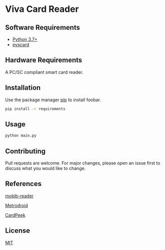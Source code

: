 # Viva Card Reader

## Software Requirements
 - [Python 3.7+](https://www.python.org/downloads/)
 - [pyscard](https://github.com/LudovicRousseau/pyscard/blob/master/INSTALL.md)
 
## Hardware Requirements

A PC/SC compliant smart card reader.

## Installation

Use the package manager [pip](https://pip.pypa.io/en/stable/) to install foobar.

```bash
pip install -r requirements
```

## Usage

```bash
python main.py
```

## Contributing

Pull requests are welcome. For major changes, please open an issue first to discuss what you would like to change.

## References

[mobib-reader](https://github.com/bparmentier/mobib-reader)

[Metrodroid](https://github.com/metrodroid/metrodroid)

[CardPeek](https://github.com/L1L1/cardpeek)

## License
[MIT](https://choosealicense.com/licenses/mit/)


